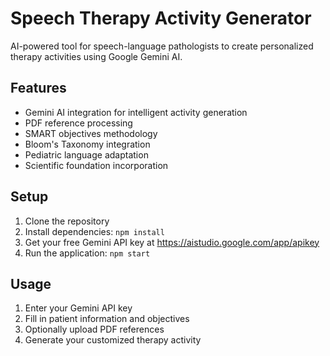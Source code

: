 # Speech Therapy Activity Generator

AI-powered tool for speech-language pathologists to create personalized therapy activities using Google Gemini AI.

## Features
- Gemini AI integration for intelligent activity generation
- PDF reference processing
- SMART objectives methodology
- Bloom's Taxonomy integration
- Pediatric language adaptation
- Scientific foundation incorporation

## Setup
1. Clone the repository
2. Install dependencies: `npm install`
3. Get your free Gemini API key at https://aistudio.google.com/app/apikey
4. Run the application: `npm start`

## Usage
1. Enter your Gemini API key
2. Fill in patient information and objectives  
3. Optionally upload PDF references
4. Generate your customized therapy activity
